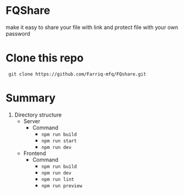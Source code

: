 # FQShare
make it easy to share your file with link and protect file with your own password

# Clone this repo
   
   ```
    git clone https://github.com/Farriq-mfq/FQshare.git
   ```
# Summary
1. Directory structure
   - Server 
     - Command
       - ``` npm run build ```
       - ``` npm run start ```
       - ``` npm run dev ```
   - Frontend
     - Command
       - ``` npm run build ```
       - ``` npm run dev ```
       - ``` npm run lint ```
       - ``` npm run preview ```
   